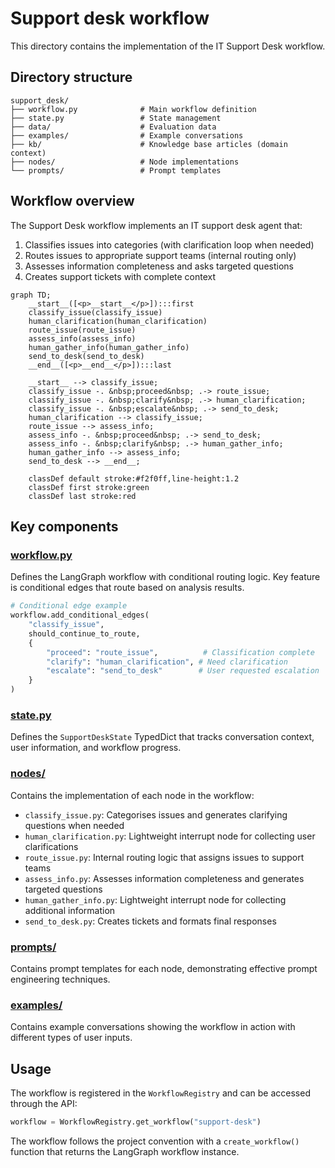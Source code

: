 # Support desk workflow

This directory contains the implementation of the IT Support Desk workflow.

## Directory structure

```
support_desk/
├── workflow.py              # Main workflow definition
├── state.py                 # State management
├── data/                    # Evaluation data
├── examples/                # Example conversations
├── kb/                      # Knowledge base articles (domain context)
├── nodes/                   # Node implementations
└── prompts/                 # Prompt templates
```

## Workflow overview

The Support Desk workflow implements an IT support desk agent that:

1. Classifies issues into categories (with clarification loop when needed)
2. Routes issues to appropriate support teams (internal routing only)
3. Assesses information completeness and asks targeted questions
4. Creates support tickets with complete context

```mermaid
graph TD;
    __start__([<p>__start__</p>]):::first
    classify_issue(classify_issue)
    human_clarification(human_clarification)
    route_issue(route_issue)
    assess_info(assess_info)
    human_gather_info(human_gather_info)
    send_to_desk(send_to_desk)
    __end__([<p>__end__</p>]):::last

    __start__ --> classify_issue;
    classify_issue -. &nbsp;proceed&nbsp; .-> route_issue;
    classify_issue -. &nbsp;clarify&nbsp; .-> human_clarification;
    classify_issue -. &nbsp;escalate&nbsp; .-> send_to_desk;
    human_clarification --> classify_issue;
    route_issue --> assess_info;
    assess_info -. &nbsp;proceed&nbsp; .-> send_to_desk;
    assess_info -. &nbsp;clarify&nbsp; .-> human_gather_info;
    human_gather_info --> assess_info;
    send_to_desk --> __end__;
    
    classDef default stroke:#f2f0ff,line-height:1.2
    classDef first stroke:green
    classDef last stroke:red
```

## Key components

### [workflow.py](workflow.py)

Defines the LangGraph workflow with conditional routing logic. Key feature is conditional edges that route based on analysis results.

```python
# Conditional edge example
workflow.add_conditional_edges(
    "classify_issue",
    should_continue_to_route,
    {
        "proceed": "route_issue",          # Classification complete
        "clarify": "human_clarification", # Need clarification
        "escalate": "send_to_desk"        # User requested escalation
    }
)
```

### [state.py](state.py)

Defines the `SupportDeskState` TypedDict that tracks conversation context, user information, and workflow progress.

### [nodes/](nodes/)

Contains the implementation of each node in the workflow:
- `classify_issue.py`: Categorises issues and generates clarifying questions when needed
- `human_clarification.py`: Lightweight interrupt node for collecting user clarifications
- `route_issue.py`: Internal routing logic that assigns issues to support teams
- `assess_info.py`: Assesses information completeness and generates targeted questions
- `human_gather_info.py`: Lightweight interrupt node for collecting additional information
- `send_to_desk.py`: Creates tickets and formats final responses

### [prompts/](prompts/)

Contains prompt templates for each node, demonstrating effective prompt engineering techniques.

### [examples/](examples/)

Contains example conversations showing the workflow in action with different types of user inputs.

## Usage

The workflow is registered in the `WorkflowRegistry` and can be accessed through the API:

```python
workflow = WorkflowRegistry.get_workflow("support-desk")
```

The workflow follows the project convention with a `create_workflow()` function that returns the LangGraph workflow instance.
